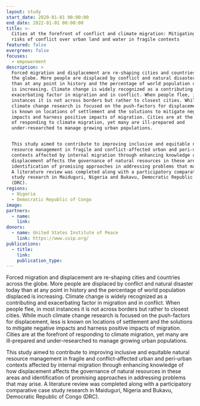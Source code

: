 ```yaml
---
layout: study
start_date: 2020-01-01 00:00:00
end_date: 2022-01-01 00:00:00
title: >-
  Cities at the forefront of conflict and climate migration: Mitigating the
  risks of conflict over urban land and water in fragile contexts
featured: false
evergreen: false
focuses:
  - empowerment
description: >
  Forced migration and displacement are re-shaping cities and countries across
  the globe. More people are displaced by conflict and natural disaster today
  than at any point in history and the percentage of world population displaced
  is increasing. Climate change is widely recognized as a contributing and
  exacerbating factor in migration and in conflict. When people flee, in most
  instances it is not across borders but rather to closest cities. While much
  climate change research is focused on the push-factors for displacement, less
  is known on locations of settlement and the solutions to mitigate negative
  impacts and harness positive impacts of migration. Cities are at the forefront
  of responding to climate migration, yet many are ill-prepared and
  under-researched to manage growing urban populations. 


  This study aimed to contribute to improving inclusive and equitable natural
  resource management in fragile and conflict-affected urban and peri-urban
  contexts affected by internal migration through enhancing knowledge of how
  displacement affects the governance of natural resources in these areas and
  identification of promising approaches in addressing problems that may arise.
  A literature review was completed along with a participatory comparative case
  study research in Maiduguri, Nigeria and Bukavu, Democratic Republic of Congo
  (DRC).   
regions:
  - Nigeria
  - Democratic Republic of Congo
image:
partners:
  - name:
    link:
donors:
  - name: United States Institute of Peace
    link: https://www.usip.org/
publications:
  - title:
    link:
    publication_type:
---
```


Forced migration and displacement are re-shaping cities and countries across the globe. More people are displaced by conflict and natural disaster today than at any point in history and the percentage of world population displaced is increasing. Climate change is widely recognized as a contributing and exacerbating factor in migration and in conflict. When people flee, in most instances it is not across borders but rather to closest cities. While much climate change research is focused on the push-factors for displacement, less is known on locations of settlement and the solutions to mitigate negative impacts and harness positive impacts of migration. Cities are at the forefront of responding to climate migration, yet many are ill-prepared and under-researched to manage growing urban populations.&nbsp;

This study aimed to contribute to improving inclusive and equitable natural resource management in fragile and conflict-affected urban and peri-urban contexts affected by internal migration through enhancing knowledge of how displacement affects the governance of natural resources in these areas and identification of promising approaches in addressing problems that may arise. A literature review was completed along with a participatory comparative case study research in Maiduguri, Nigeria and Bukavu, Democratic Republic of Congo (DRC). &nbsp;&nbsp;
